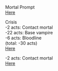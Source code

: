 Mortal Prompt  
[Here](https://www.reddit.com/r/GodhoodWB/comments/fv4ovs/endless_pantheon_turn_6/fmh7c4u/)

Crisis  
-2 acts: Contact mortal  
-22 acts: Base vampire  
-6 acts: Bloodline  
(total: -30 acts)  
[Here](https://www.reddit.com/r/GodhoodWB/comments/fv4ovs/endless_pantheon_turn_6/fmha126/)

-2 acts: Contact mortal  
[Here](https://www.reddit.com/r/GodhoodWB/comments/fv4ovs/endless_pantheon_turn_6/fml42mw/)